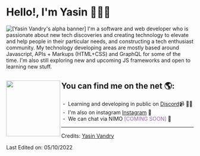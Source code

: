 # Hello!, I'm Yasin 🧑🏽‍💻

<img src="https://raw.githubusercontent.com/yasVan645/local/main/profile-frame.png?token=GHSAT0AAAAAABZSWM3TKQ6SER4YPMR3PGPQYZ546EQ" alt="[Yasin Vandry's alpha banner]">
I'm a software and web developer who is passionate about new tech discoveries and creating technology to elevate and help people in their particular needs, and constructing a tech enthusiast community. My technology developing areas are mostly based around Javascript, APIs + Markups (HTML+CSS) and GraphQL for some of the time. I'm also still exploring new and upcoming JS frameworks and open to learning new stuff. 


## You can find me on the net 🌎: <a href="https://github.com/yasVan645"><img align="left" width="145px" margin="30px" height="150px" src="https://github.com/yasVan645/local/blob/main/ezgif.com-gif-maker.gif?raw=true"></a>
  &nbsp;-   &nbsp;Learning and developing in public on <a href="https://discord.gg/YWpc3Wq5wS">Discord</a>📹 ✍🏾<br>
  &nbsp;-   &nbsp;I'm also on instagram <a href="https://www.instagram.com/_yasvan/"> Instagram</a> 🏓<br>
  &nbsp;-   &nbsp;We can chat via NIMO <a style="color: #9568A6">[COMING SOON]</a> 💼

-----
Credits: [Yasin Vandry](https://github.com/yasVan645)

Last Edited on: 05/10/2022
